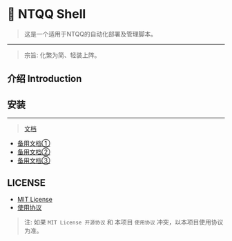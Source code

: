 # 🍥 NTQQ Shell
> 这是一个适用于NTQQ的自动化部署及管理脚本。
---
> 宗旨: 化繁为简、轻装上阵。

## 介绍 Introduction

## 安装
---
> [文档](https://docs.arcticfox.top)
- [备用文档①](https://netlify.docs.arcticfox.top)
- [备用文档②](https://vercel.docs.arcticfox.top)
- [备用文档③](https://cloudflare.docs.arcticfox.top)

## LICENSE
- [MIT License](https://github.com/ArcticFox520/NTQQ-Shell/blob/main/LICENSE)
-  [使用协议](https://github.com/ArcticFox520/NTQQ-Shell/blob/main/使用协议.txt)
> 注: 如果 `MIT License 开源协议` 和 本项目 `使用协议` 冲突，以本项目使用协议为准。